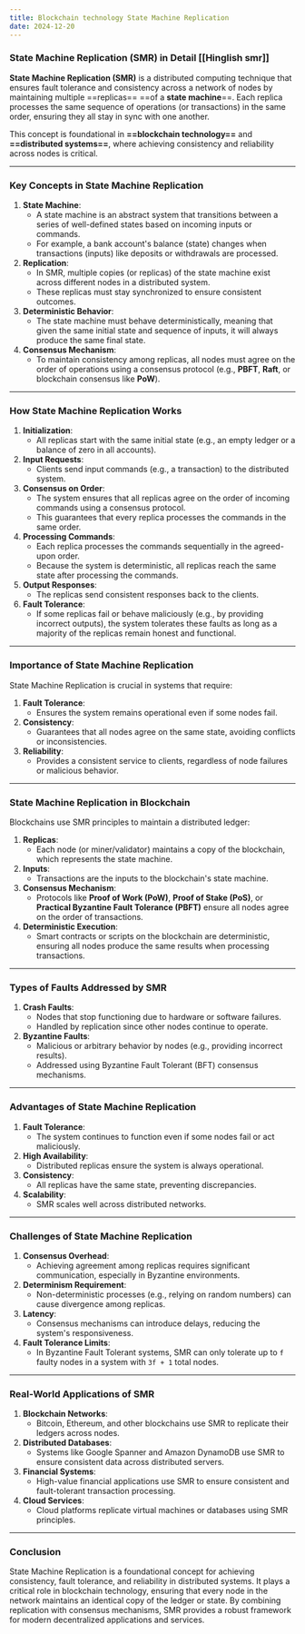```yaml
---
title: Blockchain technology State Machine Replication
date: 2024-12-20
---
```


### **State Machine Replication (SMR) in Detail** [[Hinglish smr]]

**State Machine Replication (SMR)** is a distributed computing technique that ensures fault tolerance and consistency across a network of nodes by maintaining multiple ==replicas== ==of a **state machine**==. Each replica processes the same sequence of operations (or transactions) in the same order, ensuring they all stay in sync with one another.

This concept is foundational in **==blockchain technology==** and **==distributed systems==**, where achieving consistency and reliability across nodes is critical.

---

### **Key Concepts in State Machine Replication**

1. **State Machine**:
    - A state machine is an abstract system that transitions between a series of well-defined states based on incoming inputs or commands.
    - For example, a bank account's balance (state) changes when transactions (inputs) like deposits or withdrawals are processed.
2. **Replication**:
    - In SMR, multiple copies (or replicas) of the state machine exist across different nodes in a distributed system.
    - These replicas must stay synchronized to ensure consistent outcomes.
3. **Deterministic Behavior**:
    - The state machine must behave deterministically, meaning that given the same initial state and sequence of inputs, it will always produce the same final state.
4. **Consensus Mechanism**:
    - To maintain consistency among replicas, all nodes must agree on the order of operations using a consensus protocol (e.g., **PBFT**, **Raft**, or blockchain consensus like **PoW**).

---

### **How State Machine Replication Works**

1. **Initialization**:
    - All replicas start with the same initial state (e.g., an empty ledger or a balance of zero in all accounts).
2. **Input Requests**:
    - Clients send input commands (e.g., a transaction) to the distributed system.
3. **Consensus on Order**:
    - The system ensures that all replicas agree on the order of incoming commands using a consensus protocol.
    - This guarantees that every replica processes the commands in the same order.
4. **Processing Commands**:
    - Each replica processes the commands sequentially in the agreed-upon order.
    - Because the system is deterministic, all replicas reach the same state after processing the commands.
5. **Output Responses**:
    - The replicas send consistent responses back to the clients.
6. **Fault Tolerance**:
    - If some replicas fail or behave maliciously (e.g., by providing incorrect outputs), the system tolerates these faults as long as a majority of the replicas remain honest and functional.

---

### **Importance of State Machine Replication**

State Machine Replication is crucial in systems that require:

1. **Fault Tolerance**:
    - Ensures the system remains operational even if some nodes fail.
2. **Consistency**:
    - Guarantees that all nodes agree on the same state, avoiding conflicts or inconsistencies.
3. **Reliability**:
    - Provides a consistent service to clients, regardless of node failures or malicious behavior.

---

### **State Machine Replication in Blockchain**

Blockchains use SMR principles to maintain a distributed ledger:

1. **Replicas**:
    - Each node (or miner/validator) maintains a copy of the blockchain, which represents the state machine.
2. **Inputs**:
    - Transactions are the inputs to the blockchain's state machine.
3. **Consensus Mechanism**:
    - Protocols like **Proof of Work (PoW)**, **Proof of Stake (PoS)**, or **Practical Byzantine Fault Tolerance (PBFT)** ensure all nodes agree on the order of transactions.
4. **Deterministic Execution**:
    - Smart contracts or scripts on the blockchain are deterministic, ensuring all nodes produce the same results when processing transactions.

---

### **Types of Faults Addressed by SMR**

1. **Crash Faults**:
    - Nodes that stop functioning due to hardware or software failures.
    - Handled by replication since other nodes continue to operate.
2. **Byzantine Faults**:
    - Malicious or arbitrary behavior by nodes (e.g., providing incorrect results).
    - Addressed using Byzantine Fault Tolerant (BFT) consensus mechanisms.

---

### **Advantages of State Machine Replication**

1. **Fault Tolerance**:
    - The system continues to function even if some nodes fail or act maliciously.
2. **High Availability**:
    - Distributed replicas ensure the system is always operational.
3. **Consistency**:
    - All replicas have the same state, preventing discrepancies.
4. **Scalability**:
    - SMR scales well across distributed networks.

---

### **Challenges of State Machine Replication**

1. **Consensus Overhead**:
    - Achieving agreement among replicas requires significant communication, especially in Byzantine environments.
2. **Determinism Requirement**:
    - Non-deterministic processes (e.g., relying on random numbers) can cause divergence among replicas.
3. **Latency**:
    - Consensus mechanisms can introduce delays, reducing the system's responsiveness.
4. **Fault Tolerance Limits**:
    - In Byzantine Fault Tolerant systems, SMR can only tolerate up to `f` faulty nodes in a system with `3f + 1` total nodes.

---

### **Real-World Applications of SMR**

1. **Blockchain Networks**:
    - Bitcoin, Ethereum, and other blockchains use SMR to replicate their ledgers across nodes.
2. **Distributed Databases**:
    - Systems like Google Spanner and Amazon DynamoDB use SMR to ensure consistent data across distributed servers.
3. **Financial Systems**:
    - High-value financial applications use SMR to ensure consistent and fault-tolerant transaction processing.
4. **Cloud Services**:
    - Cloud platforms replicate virtual machines or databases using SMR principles.

---

### **Conclusion**

State Machine Replication is a foundational concept for achieving consistency, fault tolerance, and reliability in distributed systems. It plays a critical role in blockchain technology, ensuring that every node in the network maintains an identical copy of the ledger or state. By combining replication with consensus mechanisms, SMR provides a robust framework for modern decentralized applications and services.